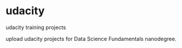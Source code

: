 # udacity
udacity training projects

upload udacity projects for Data Science Fundamentals nanodegree.
